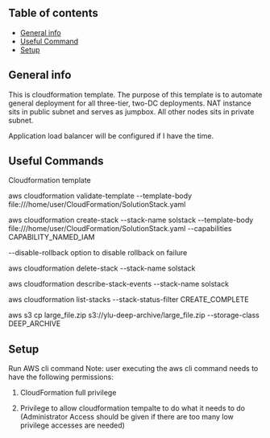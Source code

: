 ## Table of contents
* [General info](#general-info)
* [Useful Command](#usefule-command)
* [Setup](#setup)

## General info
This is cloudformation template. The purpose of this template is to automate general deployment for all three-tier, two-DC deployments. NAT instance sits in public subnet and serves as jumpbox. All other nodes sits in private subnet.

Application load balancer will be configured if I have the time.
	
## Useful Commands
Cloudformation template

<!--- aws cloudformation validate-template template-body file://SolutionStack.yml -->
aws cloudformation validate-template --template-body file:///home/user/CloudFormation/SolutionStack.yaml

aws cloudformation create-stack --stack-name solstack --template-body file:///home/user/CloudFormation/SolutionStack.yaml --capabilities CAPABILITY_NAMED_IAM

--disable-rollback option to disable rollback on failure

aws cloudformation delete-stack --stack-name solstack

aws cloudformation describe-stack-events --stack-name solstack

aws cloudformation list-stacks --stack-status-filter CREATE_COMPLETE

aws s3 cp large_file.zip s3://ylu-deep-archive/large_file.zip --storage-class DEEP_ARCHIVE

## Setup
Run AWS cli command
Note: user executing the aws cli command needs to have the following permissions:

1. CloudFormation full privilege

2. Privilege to allow cloudformation tempalte to do what it needs to do (Administrator Access should be given if there are too many low privilege accesses are needed)

```
